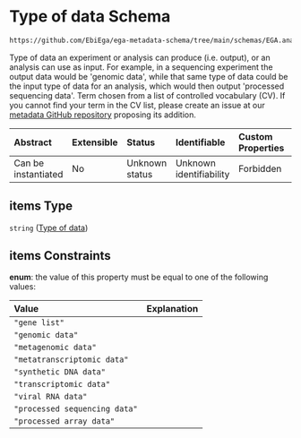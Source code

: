 # Type of data Schema

```txt
https://github.com/EbiEga/ega-metadata-schema/tree/main/schemas/EGA.analysis.json#/properties/types_of_input_data/items
```

Type of data an experiment or analysis can produce (i.e. output), or an analysis can use as input. For example, in a sequencing experiment the output data would be 'genomic data', while that same type of data could be the input type of data for an analysis, which would then output 'processed sequencing data'. Term chosen from a list of controlled vocabulary (CV). If you cannot find your term in the CV list, please create an issue at our [metadata GitHub repository](https://github.com/EbiEga/ega-metadata-schema) proposing its addition.

| Abstract            | Extensible | Status         | Identifiable            | Custom Properties | Additional Properties | Access Restrictions | Defined In                                                            |
| :------------------ | :--------- | :------------- | :---------------------- | :---------------- | :-------------------- | :------------------ | :-------------------------------------------------------------------- |
| Can be instantiated | No         | Unknown status | Unknown identifiability | Forbidden         | Allowed               | none                | [EGA.analysis.json*](../out/EGA.analysis.json "open original schema") |

## items Type

`string` ([Type of data](ega-10-properties-types-of-input-data-type-of-data.md))

## items Constraints

**enum**: the value of this property must be equal to one of the following values:

| Value                         | Explanation |
| :---------------------------- | :---------- |
| `"gene list"`                 |             |
| `"genomic data"`              |             |
| `"metagenomic data"`          |             |
| `"metatranscriptomic data"`   |             |
| `"synthetic DNA data"`        |             |
| `"transcriptomic data"`       |             |
| `"viral RNA data"`            |             |
| `"processed sequencing data"` |             |
| `"processed array data"`      |             |
